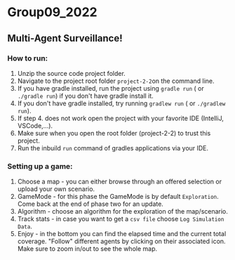 # Group09_2022

## Multi-Agent Surveillance!

### How to run:

1. Unzip the source code project folder.
2. Navigate to the project root folder ``project-2-2``on the command line.
3. If you have gradle installed, run the project using ```gradle run``` ( or ```./gradle run```) if you don't have
   gradle install it.
4. If you don't have gradle installed, try running ``gradlew run`` ( or ```./gradlew run```).
5. If step 4. does not work open the project with your favorite IDE (IntelliJ, VSCode,...).
6. Make sure when you open the root folder (project-2-2) to trust this project.
7. Run the inbuild ```run``` command of gradles applications via your IDE.

### Setting up a game:

1. Choose a map - you can either browse through an offered selection or upload your own scenario. 
2. GameMode - for this phase the GameMode is by default ``Exploration``. Come back at the end of phase two for an update.
3. Algorithm - choose an algorithm for the exploration of the map/scenario.
4. Track stats - in case you want to get a ``csv file`` choose ```Log Simulation Data```.
5. Enjoy - in the bottom you can find the elapsed time and the current total coverage. "Follow" different agents by clicking on their associated icon. Make sure to zoom in/out to see the whole map. 
